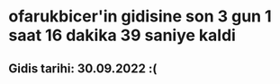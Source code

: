 # ofarukbicer'in gidisine son 3 gun 1 saat 16 dakika 39 saniye kaldi

## Gidis tarihi: 30.09.2022 :(